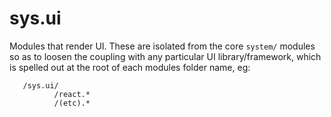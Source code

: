 # sys.ui

Modules that render UI.  These are isolated from the core `system/` modules so as to loosen the
coupling with any particular UI library/framework, which is spelled out at the root of
each modules folder name, eg:

```
   /sys.ui/
          /react.*
          /(etc).*
```
